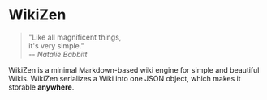 WikiZen
=======

> "Like all magnificent things,  
>  it's very simple."  
> -- _Natalie Babbitt_

WikiZen is a minimal Markdown-based wiki engine for simple and beautiful Wikis.
WikiZen serializes a Wiki into one JSON object, which makes it storable **anywhere**.
